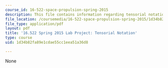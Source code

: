 ```yaml
---
course_id: 16-522-space-propulsion-spring-2015
description: This file contains information regarding tensorial notation.
file_location: /coursemedia/16-522-space-propulsion-spring-2015/1d34b82fa89e1cdae55cc1eea51a36d8_MIT16_522S15_Tensorial.pdf
file_type: application/pdf
layout: pdf
title: '16.522 Spring 2015 Lab Project: Tensorial Notation'
type: course
uid: 1d34b82fa89e1cdae55cc1eea51a36d8

---
```

None